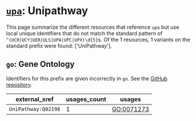 # [`upa`](https://bioregistry.io/upa): Unipathway

This page summarize the different resources that reference `upa`
but use local unique identifiers that do not match the standard pattern of
`^(UCR|UCY|UER|ULS|UPA|UPC|UPX)\d{5}$`. Of the 1 resources,
1 variants on the standard prefix were found: ['UniPathway'].

## `go`: Gene Ontology

Identifiers for this prefix are given incorrectly in `go`. See the [GitHub repository](https://github.com/geneontology/go-ontology).

| external_xref       |   usages_count | usages                                                  |
|---------------------|----------------|---------------------------------------------------------|
| `UniPathway:Q02198` |              1 | [GO:0071273](http://purl.obolibrary.org/obo/GO_0071273) |

